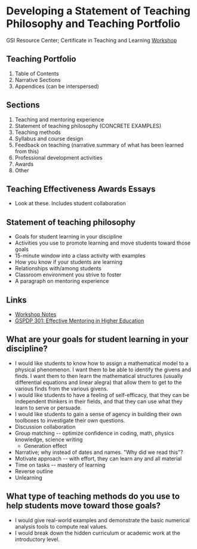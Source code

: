 # Developing a Statement of Teaching Philosophy and Teaching Portfolio
GSI Resource Center; Certificate in Teaching and Learning [Workshop](https://gsi.berkeley.edu/fall-workshops/)

## Teaching Portfolio
1. Table of Contents
2. Narrative Sections
3. Appendices (can be interspersed)

## Sections
1. Teaching and mentoring experience
2. Statement of teaching philosophy (CONCRETE EXAMPLES)
3. Teaching methods
4. Syllabus and course design
5. Feedback on teaching (narrative summary of what has been learned from this)
6. Professional development activities
7. Awards
8. Other

## Teaching Effectiveness Awards Essays
- Look at these. Includes student collaboration

## Statement of teaching philosophy
- Goals for student learning in your discipline
- Activities you use to promote learning and move students toward those goals
- 15-minute window into a class activity with examples
- How you know if your students are learning
- Relationships with/among students
- Classroom environment you strive to foster
- A paragraph on mentoring experience

## Links
- [Workshop Notes](https://gsi.berkeley.edu/gsi-online-library/workshop-notes/)
- [GSPDP 301: Effective Mentoring in Higher Education](https://gsi.berkeley.edu/programs-services/workshops-seminars-institutes/gspdp/)

## What are your goals for student learning in your discipline?
- I would like students to know how to assign a mathematical model to a physical phenomenon.  I want them to be able to identify the givens and finds.  I want them to then learn the mathematical structures (usually differential equations and linear alegra) that allow them to get to the various finds from the various givens.
- I would like students to have a feeling of self-efficacy, that they can be independent thinkers in their fields, and that they can use what they learn to serve or persuade.
- I would like students to gain a sense of agency in building their own toolboxes to investigate their own questions.
- Discussion collaboration
- Group matching -- optimize confidence in coding, math, physics knowledge, science writing
    - Generation effect
- Narrative; why instead of dates and names. "Why did we read this"?
- Motivate approach -- with effort, they can learn any and all material
- Time on tasks -- mastery of learning
- Reverse outline
- Unlearning

## What type of teaching methods do you use to help students move toward those goals?
- I would give real-world examples and demonstrate the basic numerical analysis tools to compute real values.
- I would break down the hidden curriculum or academic work at the introductory level.